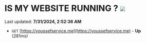 # IS MY WEBSITE RUNNING ? [![](https://img.shields.io/static/v1?label=Sponsor&message=%E2%9D%A4&logo=GitHub&color=%23fe8e86)](https://github.com/sponsors/Youssef-Lehmam)

Last updated: **7/31/2024, 2:52:36 AM**

- `GET` [https://youssefservice.me](https://youssefservice.me) - **Up** (281ms)

